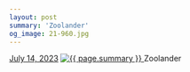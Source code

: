 ```yaml
---
layout: post
summary: 'Zoolander'
og_image: 21-960.jpg
---
```


<p>
  <time>
    <a href="/21">July 14, 2023</a>
  </time>
  <a href="/21">
    <img src="{{ site.assets_url }}/21-480.jpg" srcset="{{ site.assets_url }}/21-240.jpg 240w, {{ site.assets_url }}/21-480.jpg 480w, {{ site.assets_url }}/21-720.jpg 720w, {{ site.assets_url }}/21-960.jpg 960w" sizes="(min-width: 700px) 50vw, calc(100vw - 2rem)" alt="{{ page.summary }}" />
  </a>
  <span>Zoolander</span>
</p>

